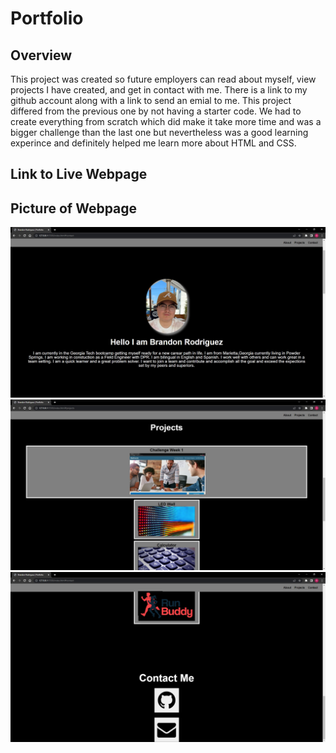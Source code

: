 # Portfolio

## Overview
This project was created so future employers can read about myself, view projects I have created, and get in contact with me.
There is a link to my github account along with a link to send an emial to me. This project differed from the previous one
by not having a starter code. We had to create everything from scratch which did make it take more time and was a bigger 
challenge than the last one but nevertheless was a good learning experince and definitely helped me learn more about HTML and CSS.

## Link to Live Webpage

## Picture of Webpage
![Screenshot of Webpage](./assets/images/Portfolio.jpg)
![Screenshot of Webpage](./assets/images/Portfolio2.jpg)
![Screenshot of Webpage](./assets/images/Portfolio3.jpg)